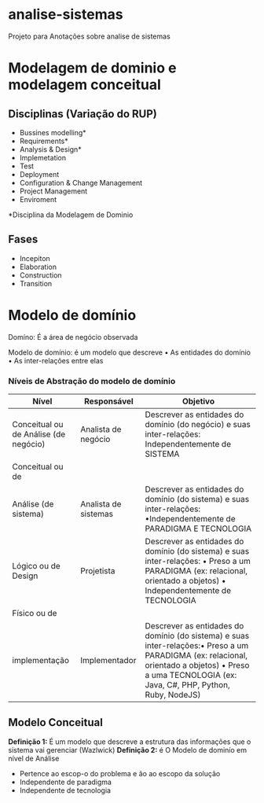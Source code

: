 # analise-sistemas
Projeto para Anotações sobre analise de sistemas

# Modelagem de dominio e modelagem conceitual

## Disciplinas (Variação do RUP)
- Bussines modelling* 
- Requirements*
- Analysis & Design*
- Implemetation
- Test
- Deployment
- Configuration & Change Management
- Project Management
- Enviroment

*Disciplina da Modelagem de Dominio

## Fases
- Incepiton 
- Elaboration
- Construction 
- Transition


# Modelo de domínio
Domíno: É a área de negócio observada

Modelo de domínio: é um modelo que descreve
• As entidades do domínio
• As inter-relações entre elas

### Níveis de Abstração do modelo de domínio 
| Nível  | Responsável  | Objetivo   | 
|---	   |---         	|---         |
|Conceitual ou de Análise (de negócio) |Analista de negócio | Descrever as entidades do domínio (do negócio) e suas inter-relações: Independentemente de SISTEMA |
|Conceitual ou de
Análise (de sistema) | Analista de sistemas | Descrever as entidades do domínio (do sistema) e suas inter-relações: •Independentemente de PARADIGMA E TECNOLOGIA |
| Lógico ou de Design  | Projetista | Descrever as entidades do domínio (do sistema) e suas inter-relações: • Preso a um PARADIGMA (ex: relacional, orientado a objetos) • Independentemente de TECNOLOGIA  |
| Físico ou de
implementação | Implementador | Descrever as entidades do domínio (do sistema) e suas inter-relações:• Preso a um PARADIGMA (ex: relacional, orientado a objetos) • Preso a uma TECNOLOGIA (ex: Java, C#, PHP, Python, Ruby, NodeJS) |


## Modelo Conceitual
<b>Definição 1:</b> É um modelo que descreve a estrutura das informações que o sistema vai gerenciar (Wazlwick)
<b>Definição 2:</b> é O Modelo de dominío em nível de Análise
- Pertence ao escop-o do problema e ão ao escopo da solução
- Independente de paradigma
- Independente de tecnologia




